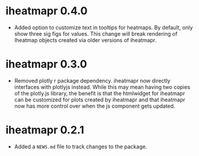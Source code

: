 # iheatmapr 0.4.0

* Added option to customize text in tooltips for heatmaps. By default, only show
three sig figs for values.  This change will break rendering of Iheatmap objects
created via older versions of iheatmapr.

# iheatmapr 0.3.0

* Removed plotly r package dependency.  iheatmapr now directly interfaces with plotlyjs instead. While this may mean having two copies of the plotly.js library, the benefit is that the htmlwidget for iheatmapr can be customized for plots created by iheatmapr and that iheatmapr now has more control over when the js component gets updated.

# iheatmapr 0.2.1

* Added a `NEWS.md` file to track changes to the package.



